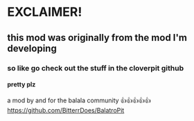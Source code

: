 # EXCLAIMER!
## this mod was originally from the mod I'm developing

### so like go check out the stuff in the cloverpit github

#### pretty plz

a mod by and for the balala community 👍👍👍👍👍
https://github.com/BitterrDoes/BalatroPit
